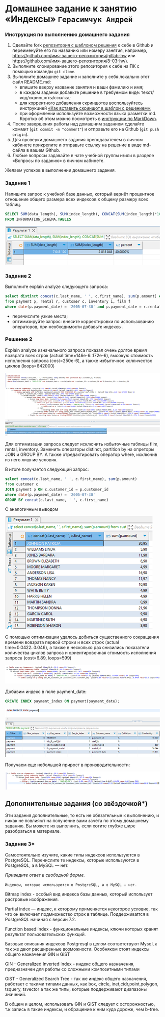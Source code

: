 # Домашнее задание к занятию «Индексы» `Герасимчук Андрей`

### Инструкция по выполнению домашнего задания

1. Сделайте fork [репозитория c шаблоном решения](https://github.com/netology-code/sys-pattern-homework) к себе в Github и переименуйте его по названию или номеру занятия, например, https://github.com/имя-вашего-репозитория/gitlab-hw или https://github.com/имя-вашего-репозитория/8-03-hw).
2. Выполните клонирование этого репозитория к себе на ПК с помощью команды `git clone`.
3. Выполните домашнее задание и заполните у себя локально этот файл README.md:
   - впишите вверху название занятия и ваши фамилию и имя;
   - в каждом задании добавьте решение в требуемом виде: текст/код/скриншоты/ссылка;
   - для корректного добавления скриншотов воспользуйтесь инструкцией [«Как вставить скриншот в шаблон с решением»](https://github.com/netology-code/sys-pattern-homework/blob/main/screen-instruction.md);
   - при оформлении используйте возможности языка разметки md. Коротко об этом можно посмотреть в [инструкции по MarkDown](https://github.com/netology-code/sys-pattern-homework/blob/main/md-instruction.md).
4. После завершения работы над домашним заданием сделайте коммит (`git commit -m "comment"`) и отправьте его на Github (`git push origin`).
5. Для проверки домашнего задания преподавателем в личном кабинете прикрепите и отправьте ссылку на решение в виде md-файла в вашем Github.
6. Любые вопросы задавайте в чате учебной группы и/или в разделе «Вопросы по заданию» в личном кабинете.

Желаем успехов в выполнении домашнего задания.

### Задание 1

Напишите запрос к учебной базе данных, который вернёт процентное отношение общего размера всех индексов к общему размеру всех таблиц.

```sql
SELECT SUM(data_length), SUM(index_length), CONCAT(SUM(index_length)*100/SUM(data_length), '%') AS 'percent'
FROM INFORMATION_SCHEMA.TABLES

```

![1](https://github.com/AndrejGer/Netology/blob/main/SQL/image/3/1.PNG)


### Задание 2

Выполните explain analyze следующего запроса:
```sql
select distinct concat(c.last_name, ' ', c.first_name), sum(p.amount) over (partition by c.customer_id, f.title)
from payment p, rental r, customer c, inventory i, film f
where date(p.payment_date) = '2005-07-30' and p.payment_date = r.rental_date and r.customer_id = c.customer_id and i.inventory_id = r.inventory_id
```
- перечислите узкие места;
- оптимизируйте запрос: внесите корректировки по использованию операторов, при необходимости добавьте индексы.

### Решение 2

Explain analyze изначального запроса показал очень долгое время возврата всех строк (actual time=146e-6..172e-6), высокую стоимость исполнения запроса (cost=250e-6), а также избыточное колличество циклов (loops=642000)

![6](https://github.com/AndrejGer/Netology/blob/main/SQL/image/3/6.PNG)


Для оптимизации запроса следует исключить избыточные таблицы film, rental, inventory.
Заменить операторы distinct, partition by на опреторы JOIN и GROUP BY.
А также отредактировать оператор where, исключив из него лишние условия.

В итоге получается следующий запрос:

```sql
select concat(c.last_name, ' ', c.first_name), sum(p.amount)
from customer c
JOIN payment p ON c.customer_id = p.customer_id
where date(p.payment_date) = '2005-07-30'
GROUP BY concat(c.last_name, ' ', c.first_name)

```

С аналогичным выводом

![7](https://github.com/AndrejGer/Netology/blob/main/SQL/image/3/7.PNG)


С помощью оптимизации удалось добиться существенного сокращения времени вовзрата первой строки и всех строк (actual time=0.0422..0.046), 
а также в несколько раз снизились показатели количества циклов запроса и ориентировочная стоимость исполнения запроса (cost=6.89, loops=599)

![3](https://github.com/AndrejGer/Netology/blob/main/SQL/image/3/3.PNG)


Добавим индекс в поле payment_date:

```sql
CREATE INDEX payment_index ON payment(payment_date);
```

![8](https://github.com/AndrejGer/Netology/blob/main/SQL/image/3/8.PNG)


Получаем еще небольшой прирост в производительности:

![5](https://github.com/AndrejGer/Netology/blob/main/SQL/image/3/5.PNG)



## Дополнительные задания (со звёздочкой*)
Эти задания дополнительные, то есть не обязательные к выполнению, и никак не повлияют на получение вами зачёта по этому домашнему заданию. Вы можете их выполнить, если хотите глубже шире разобраться в материале.

### Задание 3*

Самостоятельно изучите, какие типы индексов используются в PostgreSQL. Перечислите те индексы, которые используются в PostgreSQL, а в MySQL — нет.

*Приведите ответ в свободной форме.*

`Индексы, которые используются в PostgreSQL, а в MySQL — нет.`

Bitmap index - особый вид индекса базы данных, который использует растровые изображения.

Partial index — индекс, к которому применяется некоторое условие, так что он включает подмножество строк в таблице. Поддерживаtтся в PostgreSQL начиная с версии 7.2.

Function based index - функциональные индексы, ключи которых хранят результат пользовательских функций.

Базовые описания индексов Postgresql в целом соответствуют Mysql, а так же дают расширенные возможности. Особняком стоят индексы общего назначения GIN и GiST

GIN - Generalized Inverted Index - индекс общего назначения, предназначен для работы со сложными композитными типами

GiST - Generalized Search Tree - так же индекс общего назначения, работает с такими типами данных, как box, circle, inet,cidr,point,polygon, tsquery, tsvector а так же типы, которые поддерживают диапазоны значений.

В общем и целом, использовать GIN и GiST следует с осторожностью, т.к запись в такие индексы, и обращение к ним куда дороже, чем b-tree.
